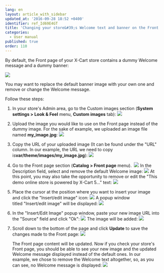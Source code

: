 ```yaml
---
lang: en
layout: article_with_sidebar
updated_at: '2016-09-28 18:52 +0400'
identifier: ref_Id69E4GT
title: 'Changing your store&#39;s Welcome text and banner on the Front page'
categories:
  - User manual
published: true
order: 110
---
```



By default, the Front page of your X-Cart store contains a dummy Welcome message and a dummy banner:

![]({{site.baseurl}}/attachments/7505546/7602742.png?effects=drop-shadow)

You may want to replace the default banner image with your own one and remove or change the Welcome message. 

Follow these steps:

1.  In your store's Admin area, go to the Custom images section (**System settings > Look & Feel** menu, **Custom images** tab):
    ![]({{site.baseurl}}/attachments/7505546/7602743.png?effects=drop-shadow)

2.  Upload the image you would like to use on the Front page instead of the dummy image. For the sake of example, we uploaded an image file named **my_image.jpg**:
    ![]({{site.baseurl}}/attachments/7505546/7602744.png?effects=drop-shadow)
3.  Copy the URL of your uploaded image (It can be found under the "URL" column. In our example, the URL we need to copy is**var/theme/images/my_image.jpg**):
    ![]({{site.baseurl}}/attachments/7505546/7602745.png?effects=drop-shadow)
4.  Go to the Front page section (**Catalog > Front page** menu). 
    ![]({{site.baseurl}}/attachments/7505546/7602755.png?effects=drop-shadow)
    In the Description field, select and remove the default Welcome image:
    ![]({{site.baseurl}}/attachments/7505546/7602746.png?effects=drop-shadow)
    At this point, you may also take the opportunity to remove or edit the "This demo online store is powered by X-Cart 5..." text:
    ![]({{site.baseurl}}/attachments/7505546/7602754.png?effects=drop-shadow)
5.  Place the cursor at the position where you want to insert your image and click the "Insert/edit image" icon:
    ![]({{site.baseurl}}/attachments/7505546/7602747.png?effects=drop-shadow)
    A popup window titled "Insert/edit image" will be displayed:
    ![]({{site.baseurl}}/attachments/7505546/7602748.png?effects=drop-shadow)

6.  In the "Insert/Edit Image" popup window, paste your new image URL into the "Source" field and click "Ok":
    ![]({{site.baseurl}}/attachments/7505546/7602749.png?effects=drop-shadow)
    The image will be added:
    ![]({{site.baseurl}}/attachments/7505546/7602750.png?effects=drop-shadow)

7.  Scroll down to the bottom of the page and click **Update** to save the changes made to the Front page:
    ![]({{site.baseurl}}/attachments/7505546/7602751.png?effects=drop-shadow)

    The Front page content will be updated. Now if you check your store's Front page, you should be able to see your new image and the updated Welcome message displayed instead of the default ones. In our example, we chose to remove the Welcome text altogether, so, as you can see, no Welcome message is displayed:
    ![]({{site.baseurl}}/attachments/7505546/7602752.png?effects=drop-shadow)

